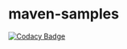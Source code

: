# maven-samples
[![Codacy Badge](https://api.codacy.com/project/badge/Grade/d2ba130de8b34f139ace3d28e7f1c59f)](https://www.codacy.com/app/mariusadam/maven-samples?utm_source=github.com&utm_medium=referral&utm_content=mariusadam/maven-samples&utm_campaign=badger)